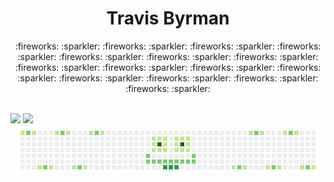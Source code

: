 
<!--
**travisbyr/travisbyr** is a ✨ _special_ ✨ repository because its `README.md` (this file) appears on your GitHub profile.


Here are some ideas to get you started:

- 🔭 I’m currently working on ...
- 🌱 I’m currently learning ...
- 👯 I’m looking to collaborate on ...
- 🤔 I’m looking for help with ...
- 💬 Ask me about ...
- 📫 How to reach me: ...
- 😄 Pronouns: ...
- ⚡ Fun fact: ...


-->


<div align="center">
  <h1>Travis Byrman</h1>
  <p align="center">
    <a>:fireworks:</a> 
    <a>:sparkler:</a>
    <a>:fireworks:</a> 
    <a>:sparkler:</a>
    <a>:fireworks:</a> 
    <a>:sparkler:</a>
    <a>:fireworks:</a> 
    <a>:sparkler:</a>
    <a>:fireworks:</a> 
    <a>:sparkler:</a>
    <a>:fireworks:</a> 
    <a>:sparkler:</a>
    <a>:fireworks:</a> 
    <a>:sparkler:</a>
    <a>:fireworks:</a> 
    <a>:sparkler:</a>
    <a>:fireworks:</a> 
    <a>:sparkler:</a>
    <a>:fireworks:</a> 
    <a>:sparkler:</a>
    <a>:fireworks:</a> 
    <a>:sparkler:</a>
    <a>:fireworks:</a> 
    <a>:sparkler:</a>
    <a>:fireworks:</a> 
    <a>:sparkler:</a>
    <a>:fireworks:</a> 
    <a>:sparkler:</a>
    <a>:fireworks:</a> 
    <a>:sparkler:</a>
  </p>
  </div>
  <br />
  <img src="https://github-readme-stats.vercel.app/api?username=travisbyr&show_icons=true&line_height=33.8&theme=default&include_all_commits=true" />
  <img src="https://github-readme-stats.vercel.app/api/top-langs/?username=travisbyr&layout=compact)](https://github.com/anuraghazra/github-readme-stats"/>
  <br />
<a>
    <img src="https://github.com/travisbyr/travisbyr/blob/master/images/image1.png" />
  </a>

